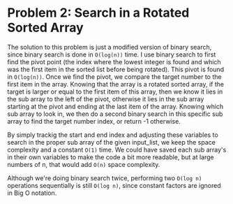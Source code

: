 
# Problem 2: Search in a Rotated Sorted Array

The solution to this problem is just a modified version of binary search, since binary search is done in `O(log(n))` time. I use binary search to first find the pivot point (the index where the lowest integer is found and which was the first item in the sorted list before being rotated). This pivot is found in `O(log(n))`. Once we find the pivot, we compare the target number to the first item in the array. Knowing that the array is a rotated sorted array, if the target is larger or equal to the first item of this array, then we know it lies in the sub array to the left of the pivot, otherwise it lies in the sub array starting at the pivot and ending at the last item of the array. Knowing which sub array to look in, we then do a second binary search in this specific sub array to find the target number index, or return -1 otherwise.

By simply trackig the start and end index and adjusting these variables to search in the proper sub array of the given input_list, we keep the space complexity and a constant `O(1)` time. We could have saved each sub array's in their own variables to make the code a bit more readable, but at large numbers of n, that would add `O(n)` space complexity.

Although we're doing binary search twice, performing two `O(log n)` operations sequentially is still `O(log n)`, since constant factors are ignored in Big O notation.

